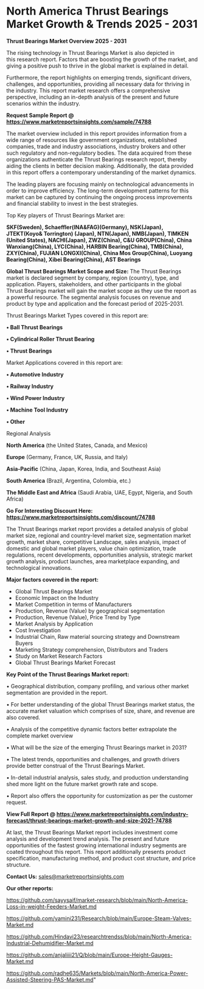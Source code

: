 # North America Thrust Bearings Market Growth & Trends 2025 - 2031

<Strong> Thrust Bearings Market Overview 2025 - 2031</strong>

The rising technology in Thrust Bearings Market is also depicted in this research report. Factors that are boosting the growth of the market, and giving a positive push to thrive in the global market is explained in detail.

Furthermore, the report highlights on emerging trends, significant drivers, challenges, and opportunities, providing all necessary data for thriving in the industry. This report market research offers a comprehensive perspective, including an in-depth analysis of the present and future scenarios within the industry.

<strong>Request Sample Report @ <a href=https://www.marketreportsinsights.com/sample/74788>https://www.marketreportsinsights.com/sample/74788</a></strong>

The market overview included in this report provides information from a wide range of resources like government organizations, established companies, trade and industry associations, industry brokers and other such regulatory and non-regulatory bodies. The data acquired from these organizations authenticate the Thrust Bearings research report, thereby aiding the clients in better decision making. Additionally, the data provided in this report offers a contemporary understanding of the market dynamics.

The leading players are focusing mainly on technological advancements in order to improve efficiency. The long-term development patterns for this market can be captured by continuing the ongoing process improvements and financial stability to invest in the best strategies.

Top Key players of Thrust Bearings Market are:

<strong>SKF(Sweden), Schaeffler(INA&FAG)(Germany), NSK(Japan), JTEKT(Koyo& Torrington) (Japan), NTN(Japan), NMB(Japan), TIMKEN (United States), NACHI(Japan), ZWZ(China), C&U GROUP(China), China Wanxiang(China), LYC(China), HARBIN Bearing(China), TMB(China), ZXY(China), FUJIAN LONGXI(China), China Mos Group(China), Luoyang Bearing(China), Xibei Bearing(China), AST Bearings</strong>

<strong><b>Global Thrust Bearings Market Scope and Size:</b></strong>
The Thrust Bearings market is declared segment by company, region (country), type, and application. Players, stakeholders, and other participants in the global Thrust Bearings market will gain the market scope as they use the report as a powerful resource. The segmental analysis focuses on revenue and product by type and application and the forecast period of 2025-2031.

Thrust Bearings Market Types covered in this report are:

<strong>• Ball Thrust Bearings

• Cylindrical Roller Thrust Bearing

• Thrust Bearings</strong>

Market Applications covered in this report are:

<strong>• Automotive Industry

• Railway Industry

• Wind Power Industry

• Machine Tool Industry

• Other</strong> 

Regional Analysis

<strong>North America</strong> (the United States, Canada, and Mexico)

<strong>Europe</strong> (Germany, France, UK, Russia, and Italy)

<strong>Asia-Pacific</strong> (China, Japan, Korea, India, and Southeast Asia)

<strong>South America</strong> (Brazil, Argentina, Colombia, etc.)

<strong>The Middle East and Africa</strong> (Saudi Arabia, UAE, Egypt, Nigeria, and South Africa)

<strong>Go For Interesting Discount Here: <a href=https://www.marketreportsinsights.com/discount/74788>https://www.marketreportsinsights.com/discount/74788</a></strong>

The Thrust Bearings market report provides a detailed analysis of global market size, regional and country-level market size, segmentation market growth, market share, competitive Landscape, sales analysis, impact of domestic and global market players, value chain optimization, trade regulations, recent developments, opportunities analysis, strategic market growth analysis, product launches, area marketplace expanding, and technological innovations.

<strong><b>Major factors covered in the report:</b></strong>
<ul>
  <li>Global Thrust Bearings Market </li>
  <li>Economic Impact on the Industry</li>
  <li>Market Competition in terms of Manufacturers</li>
  <li>Production, Revenue (Value) by geographical segmentation</li>
  <li>Production, Revenue (Value), Price Trend by Type</li>
  <li>Market Analysis by Application</li>
  <li>Cost Investigation</li>
  <li>Industrial Chain, Raw material sourcing strategy and Downstream Buyers</li>
  <li>Marketing Strategy comprehension, Distributors and Traders</li>
  <li>Study on Market Research Factors</li>
  <li>Global Thrust Bearings Market Forecast</li>
</ul>

<strong><b>Key Point of the Thrust Bearings Market report:</b></strong>

• Geographical distribution, company profiling, and various other market segmentation are provided in the report.

• For better understanding of the global Thrust Bearings market status, the accurate market valuation which comprises of size, share, and revenue are also covered.

• Analysis of the competitive dynamic factors better extrapolate the complete market overview

• What will be the size of the emerging Thrust Bearings market in 2031?

• The latest trends, opportunities and challenges, and growth drivers provide better construal of the Thrust Bearings Market.

• In-detail industrial analysis, sales study, and production understanding shed more light on the future market growth rate and scope.

• Report also offers the opportunity for customization as per the customer request.

<strong><b>View Full Report @ <a href=https://www.marketreportsinsights.com/industry-forecast/thrust-bearings-market-growth-and-size-2021-74788>https://www.marketreportsinsights.com/industry-forecast/thrust-bearings-market-growth-and-size-2021-74788</a></b></strong>


At last, the Thrust Bearings Market report includes investment come analysis and development trend analysis. The present and future opportunities of the fastest growing international industry segments are coated throughout this report. This report additionally presents product specification, manufacturing method, and product cost structure, and price structure.

<strong>Contact Us:</strong>
sales@marketreportsinsights.com

<strong>Our other reports:</strong>

<a href=https://github.com/sayysaif/market-research/blob/main/North-America-Loss-in-weight-Feeders-Market.md>https://github.com/sayysaif/market-research/blob/main/North-America-Loss-in-weight-Feeders-Market.md</a>

<a href=https://github.com/yamini231/Research/blob/main/Europe-Steam-Valves-Market.md>https://github.com/yamini231/Research/blob/main/Europe-Steam-Valves-Market.md</a>

<a href=https://github.com/Hindavi23/researchtrendss/blob/main/North-America-Industrial-Dehumidifier-Market.md>https://github.com/Hindavi23/researchtrendss/blob/main/North-America-Industrial-Dehumidifier-Market.md</a>

<a href=https://github.com/anjaliiii21/Q/blob/main/Europe-Height-Gauges-Market.md>https://github.com/anjaliiii21/Q/blob/main/Europe-Height-Gauges-Market.md</a>

<a href=https://github.com/radhe635/Markets/blob/main/North-America-Power-Assisted-Steering-PAS-Market.md>https://github.com/radhe635/Markets/blob/main/North-America-Power-Assisted-Steering-PAS-Market.md</a>"
